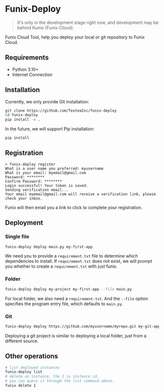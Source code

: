 # Funix-Deploy

> It's only in the development stage right now, and development may be behind Kumo (Funix-Cloud).

Funix Cloud Tool, help you deploy your local or git repository to Funix Cloud.

## Requirements

- Python 3.10+
- Internet Connection

## Installation

Currently, we only provide Git installation:

```bash
git clone https://github.com/TexteaInc/funix-deploy
cd funix-deploy
pip install -e .
```

In the future, we will support Pip installation:

```bash
pip install 
```

## Registration

```plaintext
> funix-deploy register
What is a user name you preferred: myusername      
What is your email: myemail@gmail.com
Password: ********
Confirm Password: ******** 
Login successful! Your token is saved.
Sending verification email...
Your email myemail@gmail.com will receive a verification link, please check your inbox.
```

Funix will then email you a link to click to complete your registration.

## Deployment

### Single file

```bash
funix-deploy deploy main.py my-first-app
```

We need you to provide a `requirement.txt` file to determine which dependencies to install. If `requirement.txt` does not exist, we will prompt you whether to create a `requirement.txt` with just funix.

### Folder

```bash
funix-deploy deploy my-project my-first-app --file main.py
```

For local folder, we also need a `requirement.txt`. And the `--file` option specifies the program entry file, which defaults to `main.py`.

### Git

```bash
funix-deploy deploy https://github.com/myusername/myrepo.git my-git-app --file main.py
```

Deploying a git project is similar to deploying a local folder, just from a different source.

## Other operations

```bash
# list deployed instances
funix-deploy list
# delete an instance, the 1 is instance id,
# you can query it through the list command above.
funix delete 1
```
